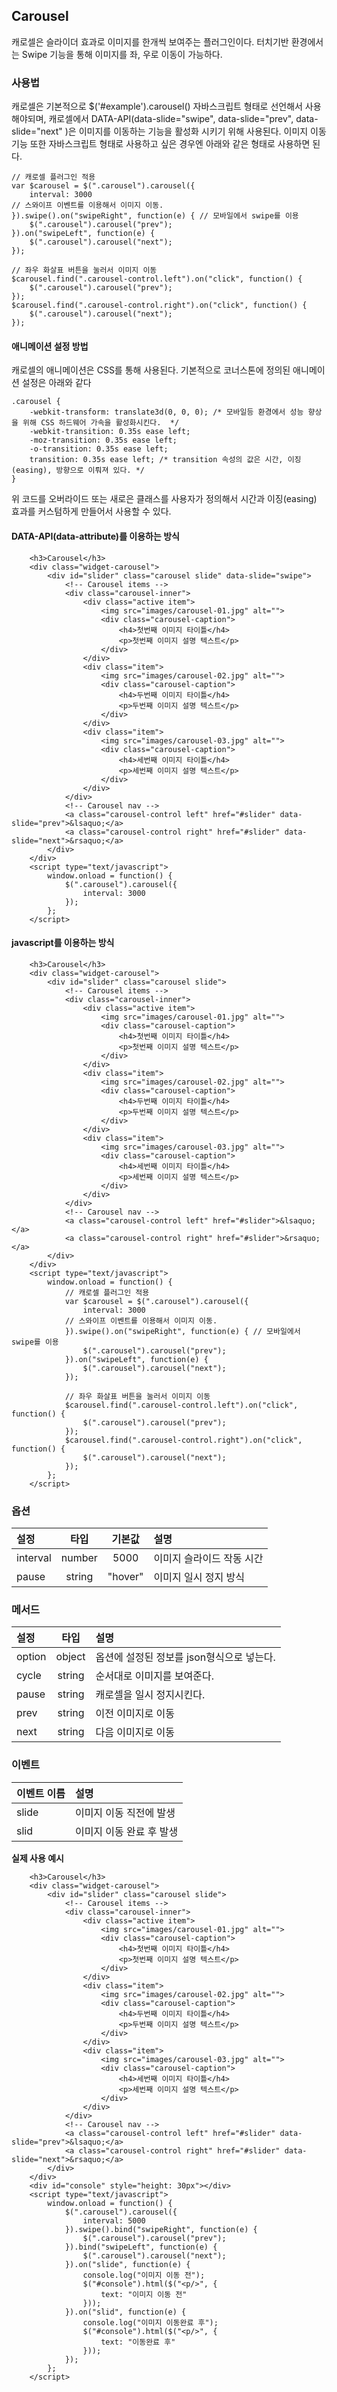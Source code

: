 <!--
layout: 'post'
section: 'Cornerstone Framework'
title: 'Carousel'
outline: '캐로셀은 이미지를 슬라이더 효과로 한개씩 보여주는 플러그인이다. data-attribute를 이용하는 방식. 좌/우측 버튼 기능만 가능하며 자체 캐로셀을 위한 방식은 추후 구현 예정...'
date: '2012-11-16'
tagstr: 'widget'
order: '[4, 3, 3]'
thumbnail: '4.3.03.carousel.png'
-->

## Carousel
캐로셀은 슬라이더 효과로 이미지를 한개씩 보여주는 플러그인이다. 터치기반 환경에서는 Swipe 기능을 통해 이미지를 좌, 우로 이동이 가능하다.

### 사용법
캐로셀은 기본적으로 $('#example').carousel() 자바스크립트 형태로 선언해서 사용해야되며,
캐로셀에서 DATA-API(data-slide="swipe", data-slide="prev", data-slide="next" )은 이미지를 이동하는 기능을 활성화 시키기 위해 사용된다.
이미지 이동 기능 또한 자바스크립트 형태로 사용하고 싶은 경우엔 아래와 같은 형태로 사용하면 된다.
```
// 캐로셀 플러그인 적용
var $carousel = $(".carousel").carousel({
    interval: 3000
// 스와이프 이벤트를 이용해서 이미지 이동.
}).swipe().on("swipeRight", function(e) { // 모바일에서 swipe를 이용
    $(".carousel").carousel("prev");
}).on("swipeLeft", function(e) {
    $(".carousel").carousel("next");
});

// 좌우 화살표 버튼을 눌러서 이미지 이동
$carousel.find(".carousel-control.left").on("click", function() {
    $(".carousel").carousel("prev");
});
$carousel.find(".carousel-control.right").on("click", function() {
    $(".carousel").carousel("next");
});
```

#### 애니메이션 설정 방법
캐로셀의 애니메이션은 CSS를 통해 사용된다. 기본적으로 코너스톤에 정의된 애니메이션 설정은 아래와 같다
```
.carousel {
    -webkit-transform: translate3d(0, 0, 0); /* 모바일등 환경에서 성능 향상을 위해 CSS 하드웨어 가속을 활성화시킨다.  */
    -webkit-transition: 0.35s ease left;
    -moz-transition: 0.35s ease left;
    -o-transition: 0.35s ease left;
    transition: 0.35s ease left; /* transition 속성의 값은 시간, 이징(easing), 방향으로 이뤄져 있다. */
}
```
위 코드를 오버라이드 또는 새로은 클래스를 사용자가 정의해서 시간과 이징(easing) 효과를 커스텀하게 만들어서 사용할 수 있다.


#### DATA-API(data-attribute)를 이용하는 방식

``` cm,{ "iframe-height" : "800px", "iframe-auto-height": false  }
    <h3>Carousel</h3>
    <div class="widget-carousel">
        <div id="slider" class="carousel slide" data-slide="swipe">
            <!-- Carousel items -->
            <div class="carousel-inner">
                <div class="active item">
                    <img src="images/carousel-01.jpg" alt="">
                    <div class="carousel-caption">
                        <h4>첫번째 이미지 타이틀</h4>
                        <p>첫번째 이미지 설명 텍스트</p>
                    </div>
                </div>
                <div class="item">
                    <img src="images/carousel-02.jpg" alt="">
                    <div class="carousel-caption">
                        <h4>두번째 이미지 타이틀</h4>
                        <p>두번째 이미지 설명 텍스트</p>
                    </div>
                </div>
                <div class="item">
                    <img src="images/carousel-03.jpg" alt="">
                    <div class="carousel-caption">
                        <h4>세번째 이미지 타이틀</h4>
                        <p>세번째 이미지 설명 텍스트</p>
                    </div>
                </div>
            </div>
            <!-- Carousel nav -->
            <a class="carousel-control left" href="#slider" data-slide="prev">&lsaquo;</a>
            <a class="carousel-control right" href="#slider" data-slide="next">&rsaquo;</a>
        </div>
    </div>
	<script type="text/javascript">
	    window.onload = function() {
            $(".carousel").carousel({
                interval: 3000
            });
        };
	</script>
```

#### javascript를 이용하는 방식

``` cm,{ "iframe-height" : "800px", "iframe-auto-height": false  }
    <h3>Carousel</h3>
    <div class="widget-carousel">
        <div id="slider" class="carousel slide">
            <!-- Carousel items -->
            <div class="carousel-inner">
                <div class="active item">
                    <img src="images/carousel-01.jpg" alt="">
                    <div class="carousel-caption">
                        <h4>첫번째 이미지 타이틀</h4>
                        <p>첫번째 이미지 설명 텍스트</p>
                    </div>
                </div>
                <div class="item">
                    <img src="images/carousel-02.jpg" alt="">
                    <div class="carousel-caption">
                        <h4>두번째 이미지 타이틀</h4>
                        <p>두번째 이미지 설명 텍스트</p>
                    </div>
                </div>
                <div class="item">
                    <img src="images/carousel-03.jpg" alt="">
                    <div class="carousel-caption">
                        <h4>세번째 이미지 타이틀</h4>
                        <p>세번째 이미지 설명 텍스트</p>
                    </div>
                </div>
            </div>
            <!-- Carousel nav -->
            <a class="carousel-control left" href="#slider">&lsaquo;</a>
            <a class="carousel-control right" href="#slider">&rsaquo;</a>
        </div>
    </div>
	<script type="text/javascript">
	    window.onload = function() {
            // 캐로셀 플러그인 적용
            var $carousel = $(".carousel").carousel({
                interval: 3000
            // 스와이프 이벤트를 이용해서 이미지 이동.
            }).swipe().on("swipeRight", function(e) { // 모바일에서 swipe를 이용
                $(".carousel").carousel("prev");
            }).on("swipeLeft", function(e) {
                $(".carousel").carousel("next");
            });

            // 좌우 화살표 버튼을 눌러서 이미지 이동
            $carousel.find(".carousel-control.left").on("click", function() {
                $(".carousel").carousel("prev");
            });
            $carousel.find(".carousel-control.right").on("click", function() {
                $(".carousel").carousel("next");
            });
        };
	</script>
```

### 옵션
설정 | 타입 | 기본값 | 설명
:-- | :-: | :-: | :--
interval | number | 5000 | 이미지 슬라이드 작동 시간
pause | string | "hover" | 이미지 일시 정지 방식

### 메서드
설정 | 타입 | 설명
:-- | :-: | :--
option | object | 옵션에 설정된 정보를 json형식으로 넣는다.
cycle | string | 순서대로 이미지를 보여준다.
pause | string | 캐로셀을 일시 정지시킨다.
prev | string | 이전 이미지로 이동
next | string | 다음 이미지로 이동

### 이벤트
이벤트 이름 | 설명
:-- | :--
slide | 이미지 이동 직전에 발생
slid | 이미지 이동 완료 후 발생

__실제 사용 예시__

``` cm,{ "iframe-height" : "800px", "iframe-auto-height": false  }
    <h3>Carousel</h3>
    <div class="widget-carousel">
        <div id="slider" class="carousel slide">
            <!-- Carousel items -->
            <div class="carousel-inner">
                <div class="active item">
                    <img src="images/carousel-01.jpg" alt="">
                    <div class="carousel-caption">
                        <h4>첫번째 이미지 타이틀</h4>
                        <p>첫번째 이미지 설명 텍스트</p>
                    </div>
                </div>
                <div class="item">
                    <img src="images/carousel-02.jpg" alt="">
                    <div class="carousel-caption">
                        <h4>두번째 이미지 타이틀</h4>
                        <p>두번째 이미지 설명 텍스트</p>
                    </div>
                </div>
                <div class="item">
                    <img src="images/carousel-03.jpg" alt="">
                    <div class="carousel-caption">
                        <h4>세번째 이미지 타이틀</h4>
                        <p>세번째 이미지 설명 텍스트</p>
                    </div>
                </div>
            </div>
            <!-- Carousel nav -->
            <a class="carousel-control left" href="#slider" data-slide="prev">&lsaquo;</a>
            <a class="carousel-control right" href="#slider" data-slide="next">&rsaquo;</a>
        </div>
    </div>
    <div id="console" style="height: 30px"></div>
    <script type="text/javascript">
	    window.onload = function() {
            $(".carousel").carousel({
                interval: 5000
            }).swipe().bind("swipeRight", function(e) {
                $(".carousel").carousel("prev");
            }).bind("swipeLeft", function(e) {
                $(".carousel").carousel("next");
            }).on("slide", function(e) {
                console.log("이미지 이동 전");
                $("#console").html($("<p/>", {
                    text: "이미지 이동 전"
                }));
            }).on("slid", function(e) {
                console.log("이미지 이동완료 후");
                $("#console").html($("<p/>", {
                    text: "이동완료 후"
                }));
            });
        };
    </script>
```


<script type="text/javascript">
var $table = $("table");
$table.addClass("table table-bordered").each(function(i) {
    var $this = $(this);
    if(i == 2) {
        $this.find("thead tr > th:first-child").addClass("fixed_table");
        $this.find("tbody tr > td:first-child").addClass("fixed_table");
    } else if(i == 2) {
        $this.find("thead tr > th:not(th:nth-child(3))").addClass("fixed_table");
        $this.find("tbody tr > td:not(td:nth-child(3))").addClass("fixed_table");
    } else {
        $this.find("thead tr > th:not(th:nth-child(4))").addClass("fixed_table");
        $this.find("tbody tr > td:not(td:nth-child(4))").addClass("fixed_table");
    }
});
</script>